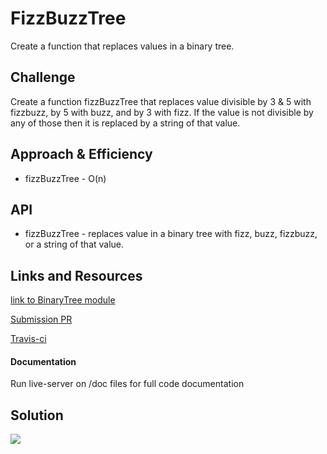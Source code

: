 # FizzBuzzTree

Create a function that replaces values in a binary tree.

## Challenge

Create a function fizzBuzzTree that replaces value divisible by 3 & 5 with fizzbuzz, by 5 with buzz, and by 3 with fizz. If the value is not divisible by any of those then it is replaced by a string of that value.

## Approach & Efficiency
* fizzBuzzTree - O(n)

## API
* fizzBuzzTree - replaces value in a binary tree with fizz, buzz, fizzbuzz, or a string of that value.


## Links and Resources
[link to BinaryTree module](https://github.com/tskyles-401-advanced-javascript/data-structures-and-algorithims/tree/master/Data-Structures/BinarySearchTree)

[Submission PR]()

[Travis-ci]()

#### Documentation
Run live-server on /doc files for full code documentation

## Solution

![](../assets/16-fizzbuzzTree.jpg)
